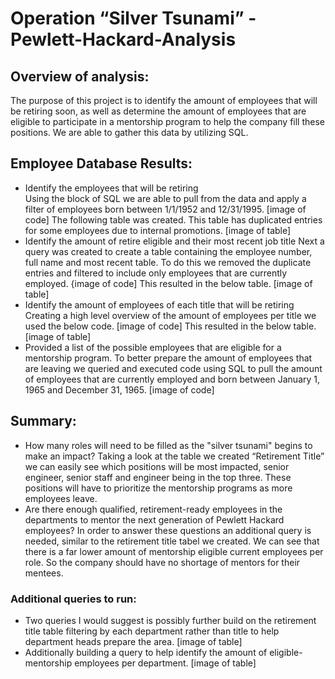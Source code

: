 # Operation “Silver Tsunami” - Pewlett-Hackard-Analysis

## Overview of analysis: 
The purpose of this project is to identify the amount of employees that will be retiring soon, as well as determine the amount of employees that are eligible to participate in a mentorship program to help the company fill these positions. We are able to gather this data by utilizing SQL. 

## Employee Database Results:
- Identify the employees that will be retiring  
Using the block of SQL we are able to pull from the data and apply a filter of employees born between 1/1/1952 and 12/31/1995. 
[image of code]
The following table was created. This table has duplicated entries for some employees due to internal promotions. 
[image of table]
- Identify the amount of retire eligible and their most recent job title 
Next a query was created to create a table containing the employee number, full name and most recent table. To do this we removed the duplicate entries and filtered to include only employees that are currently employed. 
{image of code] 
This resulted in the below table. 
[image of table]
- Identify the amount of employees of each title that will be retiring 
Creating a high level overview of the amount of employees per title we used the below code. 
[image of code]
This resulted in the below table. 
[image of table] 
- Provided a list of the possible employees that are eligible for a mentorship program. 
To better prepare the amount of employees that are leaving we queried and executed code using SQL to pull the amount of employees that are currently employed and born between January 1, 1965 and December 31, 1965. 
[image of code] 


## Summary:
- How many roles will need to be filled as the "silver tsunami" begins to make an impact?
Taking a look at the table we created “Retirement Title” we can easily see which positions will be most impacted, senior engineer, senior staff and engineer being in the top three. These positions will have to prioritize the mentorship programs as more employees leave.  
- Are there enough qualified, retirement-ready employees in the departments to mentor the next generation of Pewlett Hackard employees?
In order to answer these questions an additional query is needed, similar to the retirement title tabel we created. We can see that there is a far lower amount of mentorship eligible current employees per role. So the company should have no shortage of mentors for their mentees. 
### Additional queries to run:
- Two queries I would suggest is possibly further build on the retirement title table filtering by each department rather than title to help department heads prepare the area. 
[image of table]
- Additionally building a query to help identify the amount of eligible-mentorship employees per department. 
[image of table]
